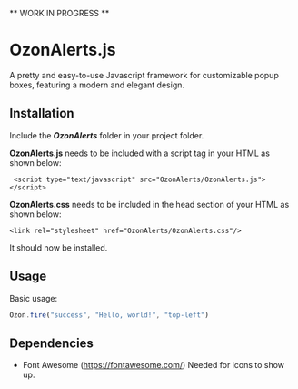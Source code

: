  ** WORK IN PROGRESS **

# OzonAlerts.js
 
A pretty and easy-to-use Javascript framework for customizable popup boxes, featuring a modern and elegant design. 

## Installation

Include the ***OzonAlerts*** folder in your project folder.  

**OzonAlerts.js** needs to be included with a script tag in your HTML as shown below:

``` <script type="text/javascript" src="OzonAlerts/OzonAlerts.js"></script>```

**OzonAlerts.css** needs to be included in the head section of your HTML as shown below: 

```<link rel="stylesheet" href="OzonAlerts/OzonAlerts.css"/>```

It should now be installed. 

## Usage

Basic usage: 
```javascript
Ozon.fire("success", "Hello, world!", "top-left")
```

## Dependencies 
  - Font Awesome (https://fontawesome.com/)
    Needed for icons to show up. 
